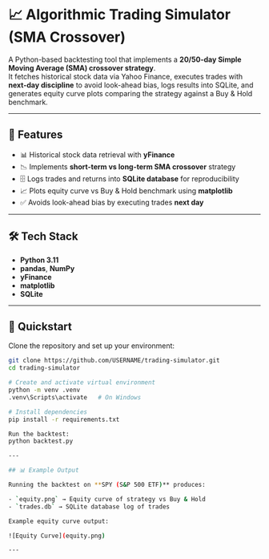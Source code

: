 # 📈 Algorithmic Trading Simulator (SMA Crossover)

A Python-based backtesting tool that implements a **20/50-day Simple Moving Average (SMA) crossover strategy**.  
It fetches historical stock data via Yahoo Finance, executes trades with **next-day discipline** to avoid look-ahead bias, logs results into SQLite, and generates equity curve plots comparing the strategy against a Buy & Hold benchmark.  

---

## 🔧 Features
- 📊 Historical stock data retrieval with **yFinance**
- 📉 Implements **short-term vs long-term SMA crossover** strategy
- 🗄️ Logs trades and returns into **SQLite database** for reproducibility
- 📈 Plots equity curve vs Buy & Hold benchmark using **matplotlib**
- ✅ Avoids look-ahead bias by executing trades **next day**

---

## 🛠️ Tech Stack
- **Python 3.11**
- **pandas**, **NumPy**
- **yFinance**
- **matplotlib**
- **SQLite**

---

## 🚀 Quickstart

Clone the repository and set up your environment:

```bash
git clone https://github.com/USERNAME/trading-simulator.git
cd trading-simulator

# Create and activate virtual environment
python -m venv .venv
.venv\Scripts\activate   # On Windows

# Install dependencies
pip install -r requirements.txt

Run the backtest:
python backtest.py

---

## 📊 Example Output

Running the backtest on **SPY (S&P 500 ETF)** produces:

- `equity.png` → Equity curve of strategy vs Buy & Hold  
- `trades.db` → SQLite database log of trades  

Example equity curve output:

![Equity Curve](equity.png)

---



